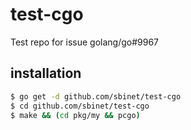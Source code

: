 test-cgo
========

Test repo for issue golang/go#9967

## installation

```sh
$ go get -d github.com/sbinet/test-cgo
$ cd github.com/sbinet/test-cgo
$ make && (cd pkg/my && pcgo)
```
